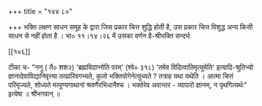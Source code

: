 +++
title = "१४४ ८०"

+++
भक्ति लक्षण साधन समूह के द्वारा जिस प्रकार चित्त शुद्धि होती है, उस प्रकार चित्त विशुद्ध अन्य किसी साधन से नहीं होता है । भा० ११।१४।२६ में उसका वर्णन है-श्रीभक्ति सन्दर्भः 

[[१०६]]

टीका च- "ननु ( तै० शश२) 'ब्रह्मविदाप्नोति परम्' (श्वे० ३१८) 'तमेव विदित्वातिमृत्युमेति' इत्यादि-श्रुतिभ्यो ज्ञानादेवाविद्यानिवृत्त्या तत्प्रारिवगभ्यते, कुलो भक्तियोगेनेत्युच्यते ? तत्राह यथा यथेति । आत्मा चित्तं परिमृज्यते, शोध्यते मत्पुण्यगाथानां श्रवणैरभिधानैश्च । भक्तेरेव अवान्तर - व्यापारो ज्ञानम्, न पृथगित्यर्थः" इत्येषा ॥ श्रीभगवान् ॥ 
